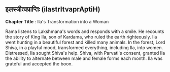 ## इलस्त्रीत्वप्राप्तिः (ilastrItvaprAptiH)
**Chapter Title** : Ila's Transformation into a Woman

Rama listens to Lakshmana's words and responds with a smile. He recounts the story of King Ila, son of Kardama, who ruled the earth righteously. Ila went hunting in a beautiful forest and killed many animals. In the forest, Lord Shiva, in a playful mood, transformed everything, including Ila, into women. Distressed, Ila sought Shiva's help. Shiva, with Parvati's consent, granted Ila the ability to alternate between male and female forms each month. Ila was grateful and accepted the boon.